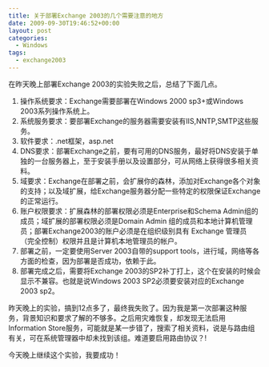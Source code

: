 ```yaml
---
title: 关于部署Exchange 2003的几个需要注意的地方
date: 2009-09-30T19:46:52+00:00
layout: post
categories:
  - Windows
tags:
  - exchange2003
---
```

在昨天晚上部署Exchange 2003的实验失败之后，总结了下面几点。

1. 操作系统要求：Exchange需要部署在Windows 2000 sp3+或Windows 2003系列操作系统上。
2. 系统服务要求：要部署Exchange的服务器需要安装有IIS,NNTP,SMTP这些服务。
3. 软件要求：.net框架，asp.net
4. DNS要求：部署Exchange之前，要有可用的DNS服务，最好将DNS安装于单独的一台服务器上，至于安装手册以及设置部分，可从网络上获得很多相关资料。
5. 域要求：Exchange在部署之前，会扩展你的森林，添加对Exchange各个对象的支持；以及域扩展，给Exchange服务器分配一些特定的权限保证Exchange的正常运行。
6. 账户权限要求：扩展森林的部署权限必须是Enterprise和Schema Admin组的成员；域扩展的部署权限必须是Domain Admin 组的成员和本地计算机管理员；部署Exchange2003的账户必须是在组织级别具有 Exchange 管理员（完全控制）权限并且是计算机本地管理员的帐户。
7. 部署之前，一定要使用Server 2003自带的support tools，进行域，网络等各方面的检查，因为部署是否成功，依赖于此。
8. 部署完成之后，需要将Exchange 2003的SP2补丁打上，这个在安装的时候会显示不兼容。也就是说Windows 2003 SP2必须要安装对应的Exchange 2003 sp2。
<!--more-->
昨天晚上的实验，搞到12点多了，最终我失败了。因为我是第一次部署这种服务，背景知识和要求了解的不够多。之后用灾难恢复，却发现无法启用Information Store服务，可能就是某一步错了，搜索了相关资料，说是与路由组有关，可在系统管理器中却未找到该组。难道要启用路由协议？!

今天晚上继续这个实验，我要成功！